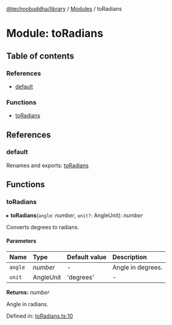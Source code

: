 [@technobuddha/library](../../README.md) / [Modules](../Modules.md) / toRadians

# Module: toRadians

## Table of contents

### References

- [default](toradians.md#default)

### Functions

- [toRadians](toradians.md#toradians)

## References

### default

Renames and exports: [toRadians](toradians.md#toradians)

## Functions

### toRadians

▸ **toRadians**(`angle`: *number*, `unit?`: AngleUnit): *number*

Converts degrees to radians.

#### Parameters

| Name | Type | Default value | Description |
| :------ | :------ | :------ | :------ |
| `angle` | *number* | - | Angle in degrees. |
| `unit` | AngleUnit | 'degrees' | - |

**Returns:** *number*

Angle in radians.

Defined in: [toRadians.ts:10](../../src/toRadians.ts#L10)

